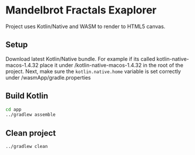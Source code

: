 # Mandelbrot Fractals Exaplorer

Project uses Kotlin/Native and WASM to render to HTML5 canvas.

## Setup

Download latest Kotlin/Native bundle. For example if its called kotlin-native-macos-1.4.32 place it under /kotlin-native-macos-1.4.32 in the root of the project.
Next, make sure the ```kotlin.native.home``` variable is set correctly under /wasmApp/gradle.properties

## Build Kotlin

```bash
cd app
../gradlew assemble
```

## Clean project

```bash
../gradlew clean
```
